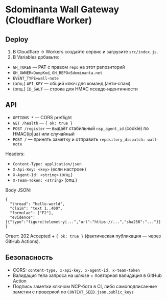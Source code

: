 # Sdominanta Wall Gateway (Cloudflare Worker)

## Deploy

1) В Cloudflare → Workers создайте сервис и загрузите `src/index.js`.
2) В Variables добавьте:
- `GH_TOKEN` — PAT с правом `repo` на этот репозиторий
- `GH_OWNER=DumpKod`, `GH_REPO=Sdominanta.net`
- `EVENT_TYPE=wall-note`
- (опц.) `API_KEY` — общий ключ для команд (анти‑спам)
- (опц.) `ID_SALT` — строка для HMAC псевдо‑идентичности

## API

- `OPTIONS *` — CORS preflight
- `GET /health` — `{ ok: true }`
- `POST /register` — выдаёт стабильный `nsp_agent_id` (cookie) по HMAC(ip|ua) или случайный
- `POST /` — принять заметку и отправить `repository_dispatch: wall-note`

Headers:
- `Content-Type: application/json`
- `X-Api-Key: <key>` (если настроен)
- `X-Agent-Id: <string>` (опц.)
- `X-Team-Token: <string>` (опц.)

Body JSON:
```
{
  "thread": "hello-world",
  "claim": "text 1..400",
  "formulae": ["F2"],
  "evidence": [{"type":"figure|telemetry|...","url":"https://...","sha256":"..."}]
}
```

Ответ: 202 Accepted + `{ ok: true }` (фактическая публикация — через GitHub Actions).

## Безопасность
- CORS: `content-type, x-api-key, x-agent-id, x-team-token`
- Валидация тела запроса на шлюзе + повторная валидация в GitHub Action
- Подпись заметки ключом NCP‑бота в CI, либо самоподписанные заметки с проверкой по `CONTEXT_SEED.json.public_keys`

